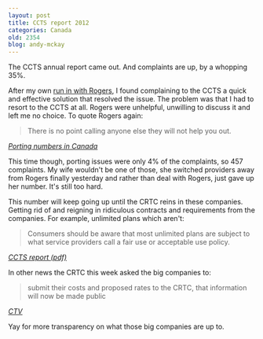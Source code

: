 ```yaml
---
layout: post
title: CCTS report 2012
categories: Canada
old: 2354
blog: andy-mckay
---
```

<p>The CCTS annual report came out. And complaints are up, by a whopping 35%.</p>
<p>After my own <a href="https://mckay.pub.ca/blog/andy/2331/">run in with Rogers</a>, I found complaining to the CCTS a quick and effective solution that resolved the issue. The problem was that I had to resort to the CCTS at all. Rogers were unhelpful, unwilling to discuss it and left me no choice. To quote Rogers again:</p>
<blockquote>There is no point calling anyone else they will not help you out.</blockquote>
<cite><a href="https://mckay.pub.ca/blog/andy/2331/">Porting numbers in Canada</a></cite>
<p>This time though, porting issues were only 4% of the complaints, so 457 complaints. My wife wouldn't be one of those, she switched providers away from Rogers finally yesterday and rather than deal with Rogers, just gave up her number. It's still too hard.</p>
<p>This number will keep going up until the CRTC reins in these companies. Getting rid of and reigning in ridiculous contracts and requirements from the companies. For example, unlimited plans which aren't:</p>
<blockquote>Consumers should be aware that most unlimited plans are subject to what service providers call a fair use or acceptable use policy.</blockquote>
<cite><a href="http://www.ccts-cprst.ca/wp-content/uploads/pdfs/en/2011-2012/CCTS-Annual-Report-2011-2012.pdf">CCTS report (pdf)</a></cite>
<p>In other news the CRTC this week asked the big companies to:</p>
<blockquote>submit their costs and proposed rates to the CRTC, that information will now be made public</blockquote>
<cite><a href="http://winnipeg.ctvnews.ca/crtc-wants-more-openness-in-wholesale-rates-that-telecom-cable-firms-use-1.1012005">CTV</a></cite>
<p>Yay for more transparency on what those big companies are up to.</p>